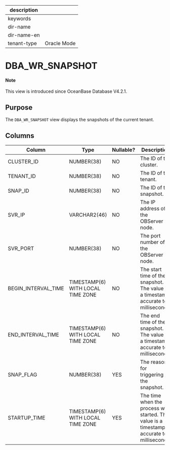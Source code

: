 | description ||
|---|---|
| keywords ||
| dir-name ||
| dir-name-en ||
| tenant-type | Oracle Mode |

# DBA_WR_SNAPSHOT

<main id="notice" type='explain'>
  <h4>Note</h4>
  <p>This view is introduced since OceanBase Database V4.2.1. </p>
</main>

## Purpose

The `DBA_WR_SNAPSHOT` view displays the snapshots of the current tenant. 

## Columns

| **Column** | **Type** | **Nullable?** | **Description** |
| --- | --- | --- | --- |
| CLUSTER_ID | NUMBER(38) | NO | The ID of the cluster. |
| TENANT_ID | NUMBER(38) | NO | The ID of the tenant. |
| SNAP_ID | NUMBER(38) | NO | The ID of the snapshot. |
| SVR_IP | VARCHAR2(46) | NO | The IP address of the OBServer node. |
| SVR_PORT | NUMBER(38) | NO | The port number of the OBServer node. |
| BEGIN_INTERVAL_TIME | TIMESTAMP(6) WITH LOCAL TIME ZONE | NO | The start time of the snapshot. The value is a timestamp accurate to milliseconds. |
| END_INTERVAL_TIME | TIMESTAMP(6) WITH LOCAL TIME ZONE | NO | The end time of the snapshot. The value is a timestamp accurate to milliseconds. |
| SNAP_FLAG | NUMBER(38) | YES | The reason for triggering the snapshot. |
| STARTUP_TIME | TIMESTAMP(6) WITH LOCAL TIME ZONE | YES | The time when the process was started. The value is a timestamp accurate to milliseconds. |
